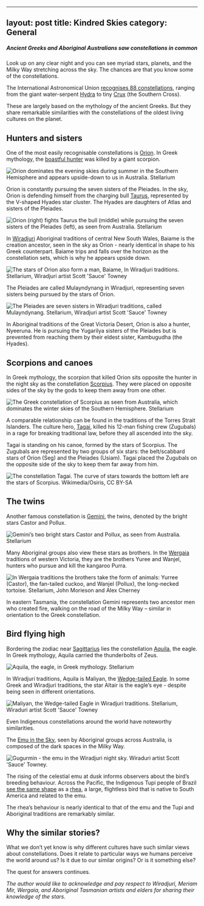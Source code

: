  ---
layout: post
title: Kindred Skies
category: General
---

##### Ancient Greeks and Aboriginal Australians saw constellations in common

Look up on any clear night and you can see myriad stars, planets, and the Milky Way stretching across the sky. The chances are that you know some of the constellations.

The International Astronomical Union [recognises 88 constellations](https://www.iau.org/public/themes/constellations/), ranging from the giant water-serpent [Hydra](https://www.iau.org/public/images/detail/hya/) to tiny [Crux](https://www.iau.org/public/images/detail/cru/) (the Southern Cross).

These are largely based on the mythology of the ancient Greeks. But they share remarkable similarities with the constellations of the oldest living cultures on the planet.

Hunters and sisters
-------------------

One of the most easily recognisable constellations is [Orion](https://www.iau.org/public/images/detail/ori/). In Greek mythology, the [boastful hunter](http://www.greekmythology.com/Myths/Mortals/Orion/orion.html) was killed by a giant scorpion.

![Orion dominates the evening skies during summer in the Southern Hemisphere and appears upside-down to us in Australia. Stellarium](http://katieball.me/assets/images/orion.jpg)

Orion is constantly pursuing the seven sisters of the Pleiades. In the sky, Orion is defending himself from the charging bull [Taurus](https://www.iau.org/public/images/detail/tau/), represented by the V-shaped Hyades star cluster. The Hyades are daughters of Atlas and sisters of the Pleiades.

![Orion (right) fights Taurus the bull (middle) while pursuing the seven sisters of the Pleiades (left), as seen from Australia. Stellarium](http://katieball.me/assets/images/orionbull.jpg)

In [Wiradjuri](https://en.wikipedia.org/wiki/Wiradjuri) Aboriginal traditions of central New South Wales, Baiame is the creation ancestor, seen in the sky as Orion - nearly identical in shape to his Greek counterpart. Baiame trips and falls over the horizon as the constellation sets, which is why he appears upside down.

![The stars of Orion also form a man, Baiame, In Wiradjuri traditions. Stellarium, Wiradjuri artist Scott 'Sauce' Towney](http://katieball.me/assets/images/baiame.jpg)

The Pleiades are called Mulayndynang in Wiradjuri, representing seven sisters being pursued by the stars of Orion.

![The Pleiades are seven sisters in Wiradjuri traditions, called Mulayndynang. Stellarium, Wiradjuri artist Scott 'Sauce' Towney](http://katieball.me/assets/images/pleiades.jpg)

In Aboriginal traditions of the Great Victoria Desert, Orion is also a hunter, Nyeeruna. He is pursuing the Yugarilya sisters of the Pleiades but is prevented from reaching them by their eldest sister, Kambugudha (the Hyades).

Scorpions and canoes
--------------------

In Greek mythology, the scorpion that killed Orion sits opposite the hunter in the night sky as the constellation [Scorpius](https://www.iau.org/public/images/detail/sco/). They were placed on opposite sides of the sky by the gods to keep them away from one other.

![The Greek constellation of Scorpius as seen from Australia, which dominates the winter skies of the Southern Hemisphere. Stellarium](http://katieball.me/assets/images/scorpius.jpg)

A comparable relationship can be found in the traditions of the Torres Strait Islanders. The culture hero, [Tagai](https://theconversation.com/a-shark-in-the-stars-astronomy-and-culture-in-the-torres-strait-15850), killed his 12-man fishing crew (Zugubals) in a rage for breaking traditional law, before they all ascended into the sky.

Tagai is standing on his canoe, formed by the stars of Scorpius. The Zugubals are represented by two groups of six stars: the belt/scabbard stars of Orion (Seg) and the Pleiades (Usiam). Tagai placed the Zugubals on the opposite side of the sky to keep them far away from him.

![The constellation Tagai. The curve of stars towards the bottom left are the stars of Scorpius. [Wikimedia/Osiris](https://commons.wikimedia.org/wiki/File:Tagai.png), [CC BY-SA](https://creativecommons.org/licenses/by-sa/4.0/)](http://katieball.me/assets/images/tagai.jpg)

The twins
---------

Another famous constellation is [Gemini](https://www.iau.org/public/images/detail/gem_new/), the twins, denoted by the bright stars Castor and Pollux.

![Gemini’s two bright stars Castor and Pollux, as seen from Australia. Stellarium](http://katieball.me/assets/images/gemini.jpg)

Many Aboriginal groups also view these stars as brothers. In the [Wergaia](https://en.wikipedia.org/wiki/Wergaia) traditions of western Victoria, they are the brothers Yuree and Wanjel, hunters who pursue and kill the kangaroo Purra.

![In Wergaia traditions the brothers take the form of animals: Yurree (Castor), the fan-tailed cuckoo, and Wanjel (Pollux), the long-necked tortoise. Stellarium, John Morieson and Alex Cherney](http://katieball.me/assets/images/brothers.jpg)

In eastern Tasmania, the constellation Gemini represents two ancestor men who created fire, walking on the road of the Milky Way – similar in orientation to the Greek constellation.

Bird flying high
----------------

Bordering the zodiac near [Sagittarius](https://www.iau.org/public/images/detail/sgr/) lies the constellation [Aquila](https://en.wikipedia.org/wiki/Aquila_(constellation)), the eagle. In Greek mythology, Aquila carried the thunderbolts of Zeus.

![Aquila, the eagle, in Greek mythology. Stellarium](http://katieball.me/assets/images/aquila.jpg)

In Wiradjuri traditions, Aquila is Maliyan, the [Wedge-tailed Eagle](https://australianmuseum.net.au/wedge-tailed-eagle). In some Greek and Wiradjuri traditions, the star Altair is the eagle’s eye - despite being seen in different orientations.

![Maliyan, the Wedge-tailed Eagle in Wiradjuri traditions. Stellarium, Wiraduri artist Scott 'Sauce' Towney](http://katieball.me/assets/images/maliyan.jpg)

Even Indigenous constellations around the world have noteworthy similarities.

The [Emu in the Sky](https://aboriginalastronomy.blogspot.com.au/2014/03/the-kamilaroi-and-euahlayi-emu-in-sky.html), seen by Aboriginal groups across Australia, is composed of the dark spaces in the Milky Way.

![Gugurmin - the emu in the Wiradjuri night sky. Wiraduri artist Scott 'Sauce' Towney.](http://katieball.me/assets/images/emu.jpg)


The rising of the celestial emu at dusk informs observers about the bird’s breeding behaviour. Across the Pacific, the Indigenous Tupi people of Brazil [see the same shape](https://doi.org/10.1017/S1743921311002304) as a [rhea](https://www.britannica.com/animal/rhea-bird-group), a large, flightless bird that is native to South America and related to the emu.

The rhea’s behaviour is nearly identical to that of the emu and the Tupi and Aboriginal traditions are remarkably similar.

Why the similar stories?
------------------------

What we don’t yet know is why different cultures have such similar views about constellations. Does it relate to particular ways we humans perceive the world around us? Is it due to our similar origins? Or is it something else?

The quest for answers continues.

_The author would like to acknowledge and pay respect to Wiradjuri, Meriam Mir, Wergaia, and Aboriginal Tasmanian artists and elders for sharing their knowledge of the stars._
